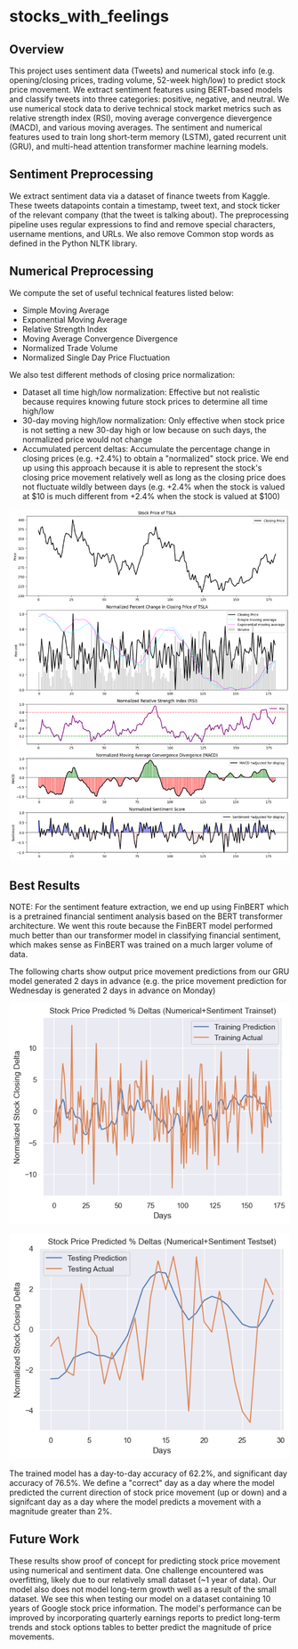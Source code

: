 # stocks_with_feelings

## Overview
This project uses sentiment data (Tweets) and numerical stock info (e.g. opening/closing prices, trading volume, 52-week high/low) to predict stock price movement. We extract sentiment features using BERT-based models and classify tweets into three categories: positive, negative, and neutral. We use numerical stock data to derive technical stock market metrics such as relative strength index (RSI), moving average convergence dievergence (MACD), and various moving averages. The sentiment and numerical features used to train long short-term memory (LSTM), gated recurrent unit (GRU), and multi-head attention transformer machine learning models.

## Sentiment Preprocessing
We extract sentiment data via a dataset of finance tweets from Kaggle. These tweets datapoints contain a timestamp, tweet text, and stock ticker of the relevant company (that the tweet is talking about). The preprocessing pipeline uses regular expressions to find and remove special characters, username mentions, and URLs. We also remove Common stop words as defined in the Python NLTK library.

## Numerical Preprocessing
We compute the set of useful technical features listed below:
 - Simple Moving Average
 - Exponential Moving Average
 - Relative Strength Index
 - Moving Average Convergence Divergence
 - Normalized Trade Volume
 - Normalized Single Day Price Fluctuation

We also test different methods of closing price normalization:
 - Dataset all time high/low normalization: Effective but not realistic because requires knowing future stock prices to determine all time high/low
 - 30-day moving high/low normalization: Only effective when stock price is not setting a new 30-day high or low because on such days, the normalized price would not change
 - Accumulated percent deltas: Accumulate the percentage change in closing prices (e.g. +2.4%) to obtain a "normalized" stock price. We end up using this approach because it is able to represent the stock's closing price movement relatively well as long as the closing price does not fluctuate wildly between days (e.g. +2.4% when the stock is valued at $10 is much different from +2.4% when the stock is valued at $100)

![](./figures/stock_features_chart.png)

## Best Results
NOTE: For the sentiment feature extraction, we end up using FinBERT which is a pretrained financial sentiment analysis based on the BERT transformer architecture. We went this route because the FinBERT model performed much better than our transformer model in classifying financial sentiment, which makes sense as FinBERT was trained on a much larger volume of data.

The following charts show output price movement predictions from our GRU model generated 2 days in advance (e.g. the price movement prediction for Wednesday is generated 2 days in advance on Monday)

![](./figures/out2_sent_train.png)

![](./figures/out2_sent_test.png)

The trained model has a day-to-day accuracy of 62.2%, and significant day accuracy of 76.5%. We define a "correct" day as a day where the model predicted the current direction of stock price movement (up or down) and a signifcant day as a day where the model predicts a movement with a magnitude greater than 2%.

## Future Work
These results show proof of concept for predicting stock price movement using numerical and sentiment data. One challenge encountered was overfitting, likely due to our relatively small dataset (~1 year of data). Our model also does not model long-term growth well as a result of the small dataset. We see this when testing our model on a dataset containing 10 years of Google stock price information. The model's performance can be improved by incorporating quarterly earnings reports to predict long-term trends and stock options tables to better predict the magnitude of price movements.
